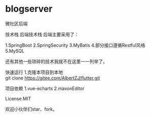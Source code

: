 # blogserver
微社区后端

技术栈
后端技术栈
后端主要采用了：

1.SpringBoot
2.SpringSecurity
3.MyBatis
4.部分接口遵循Restful风格
5.MySQL

还有其他一些琐碎的技术我就不在这里一一列举了。

快速运行
1.克隆本项目到本地  
git clone https://gitee.com/AlbertZJ/flutter.git

项目依赖
1.vue-echarts
2.mavonEditor

License
MIT

欢迎小伙伴们star、fork。
